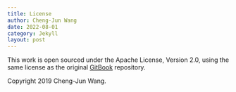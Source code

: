 ```yaml
---
title: License
author: Cheng-Jun Wang
date: 2022-08-01
category: Jekyll
layout: post
---
```


This work is open sourced under the Apache License, Version 2.0, using the
same license as the original [GitBook](https://github.com/GitbookIO/gitbook) repository.

Copyright 2019 Cheng-Jun Wang.

